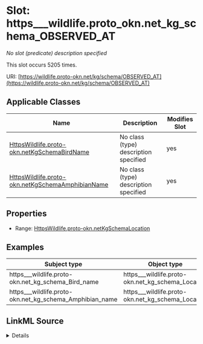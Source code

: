 

# Slot: https___wildlife.proto_okn.net_kg_schema_OBSERVED_AT


_No slot (predicate) description specified_






This slot occurs 5205 times.


URI: [https://wildlife.proto-okn.net/kg/schema/OBSERVED_AT](https://wildlife.proto-okn.net/kg/schema/OBSERVED_AT)



<!-- no inheritance hierarchy -->





## Applicable Classes

| Name | Description | Modifies Slot |
| --- | --- | --- |
| [HttpsWildlife.proto-okn.netKgSchemaBirdName](../classes/HttpsWildlife.proto-okn.netKgSchemaBirdName.md) | No class (type) description specified |  yes  |
| [HttpsWildlife.proto-okn.netKgSchemaAmphibianName](../classes/HttpsWildlife.proto-okn.netKgSchemaAmphibianName.md) | No class (type) description specified |  yes  |







## Properties

* Range: [HttpsWildlife.proto-okn.netKgSchemaLocation](../classes/HttpsWildlife.proto-okn.netKgSchemaLocation.md)






## Examples

| Subject type | Object type | Example subject | Example object | Occurrences |
| --- | --- | --- | --- | --- |
| https___wildlife.proto-okn.net_kg_schema_Bird_name | https___wildlife.proto-okn.net_kg_schema_Location | https://wildlife.proto-okn.net/kg/node/2217 | https://wildlife.proto-okn.net/kg/node/2216 | 2482 |
| https___wildlife.proto-okn.net_kg_schema_Amphibian_name | https___wildlife.proto-okn.net_kg_schema_Location | https://wildlife.proto-okn.net/kg/node/2861 | https://wildlife.proto-okn.net/kg/node/2216 | 2723 |




## LinkML Source

<details>

```yaml
name: https___wildlife.proto-okn.net_kg_schema_OBSERVED_AT
annotations:
  count:
    tag: count
    value: 5205
description: No slot (predicate) description specified
examples:
- object:
    example_object: https://wildlife.proto-okn.net/kg/node/2216
    example_object_type: https___wildlife.proto-okn.net_kg_schema_Location
    example_predicate: https://wildlife.proto-okn.net/kg/schema/OBSERVED_AT
    example_subject: https://wildlife.proto-okn.net/kg/node/2217
    example_subject_type: https___wildlife.proto-okn.net_kg_schema_Bird_name
- object:
    example_object: https://wildlife.proto-okn.net/kg/node/2216
    example_object_type: https___wildlife.proto-okn.net_kg_schema_Location
    example_predicate: https://wildlife.proto-okn.net/kg/schema/OBSERVED_AT
    example_subject: https://wildlife.proto-okn.net/kg/node/2861
    example_subject_type: https___wildlife.proto-okn.net_kg_schema_Amphibian_name
from_schema: wildlife-kg
rank: 1000
slot_uri: https://wildlife.proto-okn.net/kg/schema/OBSERVED_AT
alias: https___wildlife.proto_okn.net_kg_schema_OBSERVED_AT
domain_of:
- https___wildlife.proto-okn.net_kg_schema_Amphibian_name
- https___wildlife.proto-okn.net_kg_schema_Bird_name
range: https___wildlife.proto-okn.net_kg_schema_Location

```
</details>